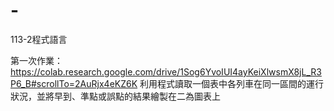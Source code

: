 # -
113-2程式語言

第一次作業：https://colab.research.google.com/drive/1Sog6YvoIUI4ayKeiXlwsmX8jL_R3P6_B#scrollTo=2AuRjx4eKZ6K
利用程式讀取一個表中各列車在同一區間的運行狀況，並將早到、準點或誤點的結果繪製在二為圖表上
